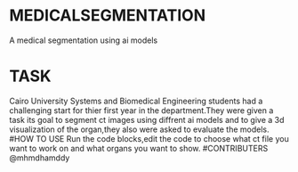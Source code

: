 # MEDICALSEGMENTATION
A medical segmentation using ai models
# TASK
Cairo University Systems and Biomedical Engineering students had a challenging start for thier first year in the department.They were given a task its goal to segment ct images using diffrent ai models  and to give a 3d visualization of the organ,they also were asked to evaluate the models.
#HOW TO USE
Run the code blocks,edit the code to choose what ct file you want to work on and what organs you want to show.
#CONTRIBUTERS
@mhmdhamddy
